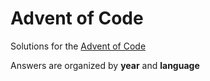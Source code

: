 # Advent of Code

Solutions for the [Advent of Code](http://adventofcode.com/)

Answers are organized by **year** and **language**
